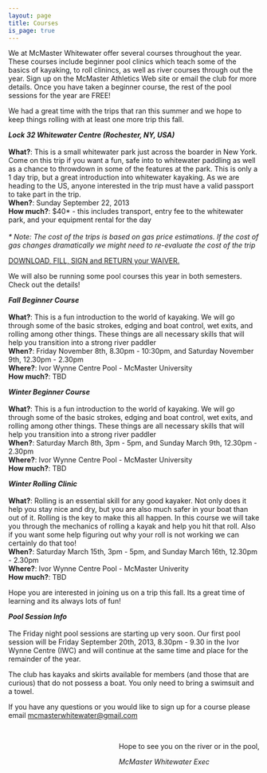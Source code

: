 ```yaml
---
layout: page
title: Courses
is_page: true
---
```


We at McMaster Whitewater offer several courses throughout the year. These courses include beginner pool clinics which teach some of the basics of kayaking, to roll clinincs, as well as river courses through out the year.
Sign up on the McMaster Athletics Web site or email the club for more details.  Once you have taken a beginner course, the rest of the pool sessions for the year are FREE! 

We had a great time with the trips that ran this summer and we hope to keep things rolling with at least one more trip this fall.

<b><i>Lock 32 Whitewater Centre (Rochester, NY, USA)</i></b>
<br/>
<br/>
<b>What?</b>: This is a small whitewater park just across the boarder in New York. Come on this trip if you want a fun, safe into to whitewater paddling as well as a chance to throwdown in some of the features at the park.  This is only a 1 day trip, but a great introduction into whitewater kayaking. As we are heading to the US, anyone interested in the trip must have a valid passport to take part in the trip.
<br/>
<b>When?</b>: Sunday September 22, 2013
<br/>
<b>How much?</b>: $40* - this includes transport, entry fee to the whitewater park, and your equipment rental for the day
<br/>
<br/>
<i> * Note: The cost of the trips is based on gas price estimations.  If the cost of gas changes dramatically we might need to re-evaluate the cost of the trip</i>

[DOWNLOAD, FILL, SIGN and RETURN your WAIVER.](https://docs.google.com/viewer?a=v&pid=explorer&chrome=true&srcid=0By5iTUP7UkcbNDE3NjYxYWQtZWU1MC00ZDBhLTk0NzktNjk3NjQ0OTYxZjYy&hl=en&authkey=CO7ot4cB)

We will also be running some pool courses this year in both semesters. Check out the details!

<b><i>Fall Beginner Course</i></b>
<br/>
<br/>
<b>What?</b>: This is a fun introduction to the world of kayaking. We will go through some of the basic strokes, edging and boat control, wet exits, and rolling among other things. These things are all necessary skills that will help you transition into a strong river paddler
<br/>
<b>When?</b>: Friday November 8th, 8.30pm - 10:30pm, and Saturday November 9th, 12.30pm - 2.30pm
<br/>
<b>Where?</b>: Ivor Wynne Centre Pool - McMaster University
<br/>
<b>How much?</b>: TBD

<b><i>Winter Beginner Course</i></b>
<br/>
<br/>
<b>What?</b>: This is a fun introduction to the world of kayaking. We will go through some of the basic strokes, edging and boat control, wet exits, and rolling among other things. These things are all necessary skills that will help you transition into a strong river paddler
<br/>
<b>When?</b>: Saturday March 8th, 3pm - 5pm, and Sunday March 9th, 12.30pm - 2.30pm 
<br/>
<b>Where?</b>: Ivor Wynne Centre Pool - McMaster University
<br/>
<b>How much?</b>: TBD

<b><i>Winter Rolling Clinic</i></b>
<br/>
<br/>
<b>What?</b>: Rolling is an essential skill for any good kayaker. Not only does it help you stay nice and dry, but you are also much safer in your boat than out of it. Rolling is the key to make this all happen. In this course we will take you through the mechanics of rolling a kayak and help you hit that roll. Also if you want some help figuring out why your roll is not working we can certainly do that too! 
<br/>
<b>When?</b>: Saturday March 15th, 3pm - 5pm, and Sunday March 16th, 12.30pm - 2.30pm
<br/>
<b>Where?</b>: Ivor Wynne Centre Pool - McMaster Univerity
<br/>
<b>How much?</b>: TBD

Hope you are interested in joining us on a trip this fall.  Its a great time of learning and its always lots of fun!

<b><i>Pool Session Info</i></b>
<br/>
<br/>
The Friday night pool sessions are starting up very soon. Our first pool session will be Friday September 20th, 2013, 8.30pm - 9.30 in the Ivor Wynne Centre (IWC) and will continue at the same time and place for the remainder of the year.

The club has kayaks and skirts available for members (and those that are curious) that do not possess a boat.  You only need to bring a swimsuit and a towel.

If you have any questions or you would like to sign up for a course please email mcmasterwhitewater@gmail.com 
 
<div style='float:right;'>
<br/>
<p>Hope to see you on the river or in the pool,</p>
<i>McMaster Whitewater Exec</i> 
</div>



